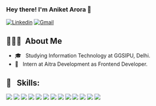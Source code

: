### Hey there! I'm Aniket Arora 👋


[![Linkedin](https://img.shields.io/badge/-LinkedIn-blue?style=flat&logo=Linkedin&logoColor=white)](https://www.linkedin.com/in/aniket-arora-042792195/)
[![Gmail](https://img.shields.io/badge/-Gmail-c14438?style=flat&logo=Gmail&logoColor=white)](mailto:aniketarora568@gmail.com)

## 👨🏻‍💻 &nbsp;About Me 

- 🎓 &nbsp; Studying Information Technology at GGSIPU, Delhi.
- 💼 &nbsp; Intern at Aitra Development as Frontend Developer.

  

  
 
## 📌 &nbsp; Skills: 
 <img src = "https://img.shields.io/badge/-HTML5-E34F26?style=flat&logo=html5&logoColor=white"> <img src = "https://img.shields.io/badge/-CSS3-1572B6?style=flat&logo=css3&logoColor=white">
<img src="https://img.shields.io/badge/-Bootstrap-563D7C?style=flat&logo=bootstrap&logoColor=white">
<img src="https://img.shields.io/badge/-JavaScript-eed718?style=flat&logo=javascript&logoColor=ffffff">
<img src="http://img.shields.io/badge/-React-000000?style=flat&logo=React&logoColor=#040720">
<img src="https://img.shields.io/badge/-Redux-808080?style=flat&logo=Redux&logoColor=#808080">
<img src="https://img.shields.io/badge/-MongoDB-4DB33D?style=flat&logo=mongodb&logoColor=FFFFFF">
<img src="https://img.shields.io/badge/-Express.js-787878?style=flat">
<img src="https://img.shields.io/badge/-Node.js-3C873A?style=flat&logo=Node.js&logoColor=white">
<img src="http://img.shields.io/badge/-Git-F1502F?style=flat&logo=git&logoColor=FFFFFF">
<img src="http://img.shields.io/badge/-Github-000000?style=flat&logo=github&logoColor=FFFFFF">
<img src="http://img.shields.io/badge/-VS%20Code-007ACC?style=flat&logo=visual%20studio%20code&logoColor=white">
<img src="http://img.shields.io/badge/-Heroku-430098?style=flat&logo=heroku&logoColor=white">
<br/>


<br/>

<!--
**aroraaniket/aroraaniket** is a ✨ _special_ ✨ repository because its `README.md` (this file) appears on your GitHub profile.

Here are some ideas to get you started:

- 🔭 I’m currently working on ...
- 🌱 I’m currently learning ...
- 👯 I’m looking to collaborate on ...
- 🤔 I’m looking for help with ...
- 💬 Ask me about ...
- 📫 How to reach me: ...
- 😄 Pronouns: ...
- ⚡ Fun fact: ...
-->
